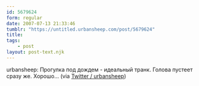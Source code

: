 ```yaml
---
id: 5679624
form: regular
date: 2007-07-13 21:33:46
tumblr: "https://untitled.urbansheep.com/post/5679624"
title:
tags:
    - post
layout: post-text.njk
---
```


<p>urbansheep: Прогулка под дождем - идеальный транк. Голова пустеет сразу же. Хорошо&hellip; (via <a href="http://twitter.com/urbansheep/statuses/148572162">Twitter / urbansheep</a>)</p>

